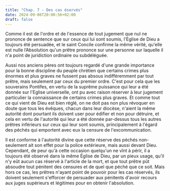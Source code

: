 ```yaml
---
title: "Chap. 7 - Des cas éservés"
date: 2024-09-06T20:00:56+02:00
draft: false
---
```



Comme il est de l'ordre et de l'essence de tout jugement que nul ne prononce de sentence que sur ceux qui lui sont soumis, l'Eglise de Dieu a toujours été persuadée, et le saint Concile confirme la même vérité, qu'elle est nulle l’Absolution qu'un prêtre prononce sur une personne sur laquelle il n'a point de juridiction ordinaire ou subdéléguée.

Aussi nos anciens pères ont toujours regardé d'une grande importance pour la bonne discipline du peuple chrétien que certains crimes plus énormes et plus graves ne fussent pas absous indifféremment par tout prêtre, mais seulement par ceux du premier ordre. C'est pour cela que les souverains Pontifes, en vertu de la suprême puissance qui leur a été donnée sur l'Eglise universelle, ont pu avec raison réserver à leur jugement particulier la connaissance de certains crimes plus graves. Et comme tout ce qui vient de Dieu est bien réglé, on ne doit pas non plus révoquer en doute que tous les évêques, chacun dans leur diocèse, n'aient la même autorité dont pourtant ils doivent user pour édifier et non pour détruire, et cela en vertu de l'autorité qui leur a été donnée par-dessus tous les autres prêtres inférieurs sur ceux qui leur sont soumis, principalement à l'égard des péchés qui emportent avec eux la censure de l'excommunication.

Il est conforme à l'autorité divine que cette réserve des péchés non-seulement ait son effet pour la police extérieure, mais aussi devant Dieu. Cependant, de peur qu'à cette occasion quelqu'un ne vînt à périr, il a toujours été observé dans la même Église de Dieu, par un pieux usage, qu'il n'y eût aucun cas réservé à l'article de la mort, et que tout prêtre pût absoudre tout pénitent des censures et de quel que péché que ce soit. Mais hors ce cas, les prêtres n'ayant point de pouvoir pour les cas réservés, ils doivent seulement s'efforcer de persuader aux pénitents d'avoir recours aux juges supérieurs et légitimes pour en obtenir l'absolution.

